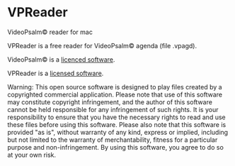 # VPReader
VideoPsalm© reader for mac

VPReader is a free reader for VideoPsalm© agenda (file .vpagd).

VideoPsalm© is a [licenced software](https://myvideopsalm.weebly.com//about.html).

VPReader is a [licensed software](LICENSE).

Warning: This open source software is designed to play files created by a copyrighted commercial application. Please note that use of this software may constitute copyright infringement, and the author of this software cannot be held responsible for any infringement of such rights. It is your responsibility to ensure that you have the necessary rights to read and use these files before using this software. Please also note that this software is provided "as is", without warranty of any kind, express or implied, including but not limited to the warranty of merchantability, fitness for a particular purpose and non-infringement. By using this software, you agree to do so at your own risk.
